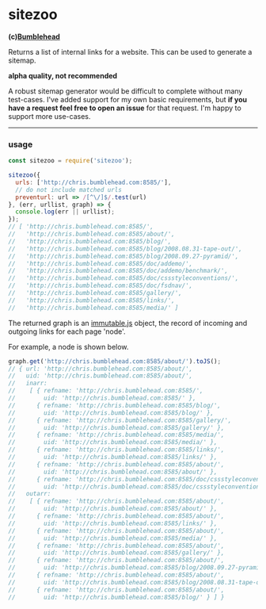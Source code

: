 sitezoo
=======
**(c)[Bumblehead][0]**

Returns a list of internal links for a website. This can be used to generate a sitemap.

**alpha quality, not recommended**

A robust sitemap generator would be difficult to complete without many test-cases. I've added support for my own basic requirements, but **if you have a request feel free to open an issue** for that request. I'm happy to support more use-cases.


----------------------------------------
### usage

```javascript
const sitezoo = require('sitezoo');

sitezoo({
  urls: ['http://chris.bumblehead.com:8585/'],
  // do not include matched urls
  preventurl: url => /[^\/]$/.test(url)
}, (err, urllist, graph) => {
  console.log(err || urllist);
});
// [ 'http://chris.bumblehead.com:8585/',
//   'http://chris.bumblehead.com:8585/about/',
//   'http://chris.bumblehead.com:8585/blog/',
//   'http://chris.bumblehead.com:8585/blog/2008.08.31-tape-out/',
//   'http://chris.bumblehead.com:8585/blog/2008.09.27-pyramid/',
//   'http://chris.bumblehead.com:8585/doc/addemo/',
//   'http://chris.bumblehead.com:8585/doc/addemo/benchmark/',
//   'http://chris.bumblehead.com:8585/doc/cssstyleconventions/',
//   'http://chris.bumblehead.com:8585/doc/fsdnav/',
//   'http://chris.bumblehead.com:8585/gallery/',
//   'http://chris.bumblehead.com:8585/links/',
//   'http://chris.bumblehead.com:8585/media/' ]
```

The returned graph is an [immutable.js][1] object, the record of incoming and outgoing links for each page 'node'.

For example, a node is shown below.

```javascript
graph.get('http://chris.bumblehead.com:8585/about/').toJS();
// { url: 'http://chris.bumblehead.com:8585/about/',
//   uid: 'http://chris.bumblehead.com:8585/about/',
//   inarr: 
//    [ { refname: 'http://chris.bumblehead.com:8585/',
//        uid: 'http://chris.bumblehead.com:8585/' },
//      { refname: 'http://chris.bumblehead.com:8585/blog/',
//        uid: 'http://chris.bumblehead.com:8585/blog/' },
//      { refname: 'http://chris.bumblehead.com:8585/gallery/',
//        uid: 'http://chris.bumblehead.com:8585/gallery/' },
//      { refname: 'http://chris.bumblehead.com:8585/media/',
//        uid: 'http://chris.bumblehead.com:8585/media/' },
//      { refname: 'http://chris.bumblehead.com:8585/links/',
//        uid: 'http://chris.bumblehead.com:8585/links/' },
//      { refname: 'http://chris.bumblehead.com:8585/about/',
//        uid: 'http://chris.bumblehead.com:8585/about/' },
//      { refname: 'http://chris.bumblehead.com:8585/doc/cssstyleconventions/',
//        uid: 'http://chris.bumblehead.com:8585/doc/cssstyleconventions/' } ],
//   outarr: 
//    [ { refname: 'http://chris.bumblehead.com:8585/about/',
//        uid: 'http://chris.bumblehead.com:8585/about/' },
//      { refname: 'http://chris.bumblehead.com:8585/about/',
//        uid: 'http://chris.bumblehead.com:8585/links/' },
//      { refname: 'http://chris.bumblehead.com:8585/about/',
//        uid: 'http://chris.bumblehead.com:8585/media/' },
//      { refname: 'http://chris.bumblehead.com:8585/about/',
//        uid: 'http://chris.bumblehead.com:8585/gallery/' },
//      { refname: 'http://chris.bumblehead.com:8585/about/',
//        uid: 'http://chris.bumblehead.com:8585/blog/2008.09.27-pyramid/' },
//      { refname: 'http://chris.bumblehead.com:8585/about/',
//        uid: 'http://chris.bumblehead.com:8585/blog/2008.08.31-tape-out/' },
//      { refname: 'http://chris.bumblehead.com:8585/about/',
//        uid: 'http://chris.bumblehead.com:8585/blog/' } ] }
```


[0]: http://www.bumblehead.com                            "bumblehead"
[1]: http://facebook.github.io/immutable-js             "immutable-js"
